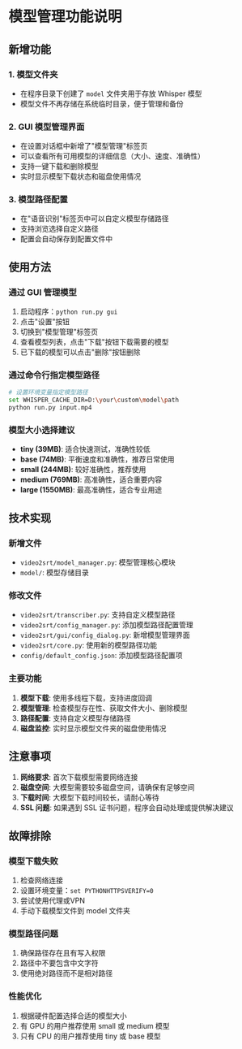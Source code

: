 # 模型管理功能说明

## 新增功能

### 1. 模型文件夹
- 在程序目录下创建了 `model` 文件夹用于存放 Whisper 模型
- 模型文件不再存储在系统临时目录，便于管理和备份

### 2. GUI 模型管理界面
- 在设置对话框中新增了"模型管理"标签页
- 可以查看所有可用模型的详细信息（大小、速度、准确性）
- 支持一键下载和删除模型
- 实时显示模型下载状态和磁盘使用情况

### 3. 模型路径配置
- 在"语音识别"标签页中可以自定义模型存储路径
- 支持浏览选择自定义路径
- 配置会自动保存到配置文件中

## 使用方法

### 通过 GUI 管理模型
1. 启动程序：`python run.py gui`
2. 点击"设置"按钮
3. 切换到"模型管理"标签页
4. 查看模型列表，点击"下载"按钮下载需要的模型
5. 已下载的模型可以点击"删除"按钮删除

### 通过命令行指定模型路径
```bash
# 设置环境变量指定模型路径
set WHISPER_CACHE_DIR=D:\your\custom\model\path
python run.py input.mp4
```

### 模型大小选择建议
- **tiny (39MB)**: 适合快速测试，准确性较低
- **base (74MB)**: 平衡速度和准确性，推荐日常使用
- **small (244MB)**: 较好准确性，推荐使用
- **medium (769MB)**: 高准确性，适合重要内容
- **large (1550MB)**: 最高准确性，适合专业用途

## 技术实现

### 新增文件
- `video2srt/model_manager.py`: 模型管理核心模块
- `model/`: 模型存储目录

### 修改文件
- `video2srt/transcriber.py`: 支持自定义模型路径
- `video2srt/config_manager.py`: 添加模型路径配置管理
- `video2srt/gui/config_dialog.py`: 新增模型管理界面
- `video2srt/core.py`: 使用新的模型路径功能
- `config/default_config.json`: 添加模型路径配置项

### 主要功能
1. **模型下载**: 使用多线程下载，支持进度回调
2. **模型管理**: 检查模型存在性、获取文件大小、删除模型
3. **路径配置**: 支持自定义模型存储路径
4. **磁盘监控**: 实时显示模型文件夹的磁盘使用情况

## 注意事项

1. **网络要求**: 首次下载模型需要网络连接
2. **磁盘空间**: 大模型需要较多磁盘空间，请确保有足够空间
3. **下载时间**: 大模型下载时间较长，请耐心等待
4. **SSL 问题**: 如果遇到 SSL 证书问题，程序会自动处理或提供解决建议

## 故障排除

### 模型下载失败
1. 检查网络连接
2. 设置环境变量：`set PYTHONHTTPSVERIFY=0`
3. 尝试使用代理或VPN
4. 手动下载模型文件到 model 文件夹

### 模型路径问题
1. 确保路径存在且有写入权限
2. 路径中不要包含中文字符
3. 使用绝对路径而不是相对路径

### 性能优化
1. 根据硬件配置选择合适的模型大小
2. 有 GPU 的用户推荐使用 small 或 medium 模型
3. 只有 CPU 的用户推荐使用 tiny 或 base 模型
